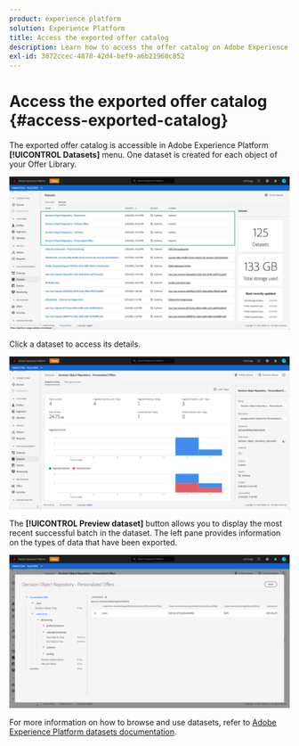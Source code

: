 ```yaml
---
product: experience platform
solution: Experience Platform
title: Access the exported offer catalog
description: Learn how to access the offer catalog on Adobe Experience Platform once it has been exported.
exl-id: 3072ccec-4878-42d4-bef9-a6b21960c852
---
```

# Access the exported offer catalog {#access-exported-catalog}

The exported offer catalog is accessible in Adobe Experience Platform **[!UICONTROL Datasets]** menu. One dataset is created for each object of your Offer Library.

![](../assets/datasets-list.png)

Click a dataset to access its details.

![](../assets/dataset-activity.png)

The **[!UICONTROL Preview dataset]** button allows you to display the most recent successful batch in the dataset. The left pane provides information on the types of data that have been exported.

![](../assets/dataset-preview.png)

For more information on how to browse and use datasets, refer to [Adobe Experience Platform datasets documentation](https://experienceleague.adobe.com/docs/experience-platform/catalog/datasets/user-guide.html?lang=en#getting-started).

